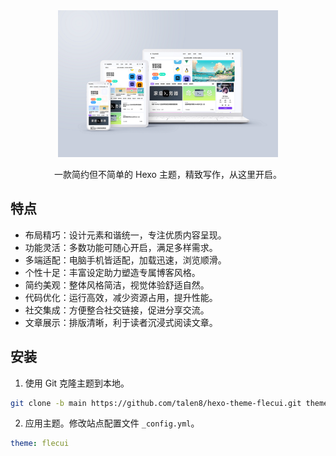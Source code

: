 <div align="center">

<img width="70%" src=".github/exhibit.png" />

一款简约但不简单的 Hexo 主题，精致写作，从这里开启。

</div>

## 特点

- 布局精巧：设计元素和谐统一，专注优质内容呈现。
- 功能灵活：多数功能可随心开启，满足多样需求。
- 多端适配：电脑手机皆适配，加载迅速，浏览顺滑。
- 个性十足：丰富设定助力塑造专属博客风格。
- 简约美观：整体风格简洁，视觉体验舒适自然。
- 代码优化：运行高效，减少资源占用，提升性能。
- 社交集成：方便整合社交链接，促进分享交流。
- 文章展示：排版清晰，利于读者沉浸式阅读文章。

## 安装

1. 使用 Git 克隆主题到本地。

```bash
git clone -b main https://github.com/talen8/hexo-theme-flecui.git themes/flecui
```

2. 应用主题。修改站点配置文件 `_config.yml`。

```yml
theme: flecui
```
